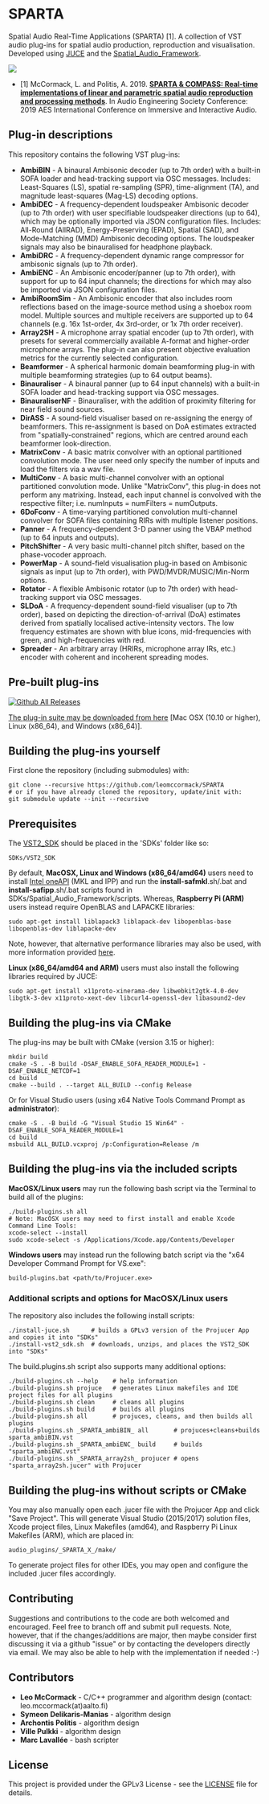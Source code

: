 # SPARTA

Spatial Audio Real-Time Applications (SPARTA) [1]. A collection of VST audio plug-ins for spatial audio production, reproduction and visualisation. Developed using [JUCE](https://github.com/WeAreROLI/JUCE/) and the [Spatial_Audio_Framework](https://github.com/leomccormack/Spatial_Audio_Framework).

![](sparta_screenshot.png)

* [1] McCormack, L. and Politis, A. 2019. [**SPARTA & COMPASS: Real-time implementations of linear and parametric spatial audio reproduction and processing methods**](docs/McCormackPolitis2019SpartaCompass.pdf). In Audio Engineering Society Conference: 2019 AES International Conference on Immersive and Interactive Audio.

## Plug-in descriptions

This repository contains the following VST plug-ins:
* **AmbiBIN** - A binaural Ambisonic decoder (up to 7th order) with a built-in SOFA loader and head-tracking support via OSC messages. Includes: Least-Squares (LS), spatial re-sampling (SPR), time-alignment (TA), and magnitude least-squares (Mag-LS) decoding options.
* **AmbiDEC** - A frequency-dependent loudspeaker Ambisonic decoder (up to 7th order) with user specifiable loudspeaker directions (up to 64), which may be optionally imported via JSON configuration files. Includes: All-Round (AllRAD), Energy-Preserving (EPAD), Spatial (SAD), and Mode-Matching (MMD) Ambisonic decoding options. The loudspeaker signals may also be binauralised for headphone playback.
* **AmbiDRC** - A frequency-dependent dynamic range compressor for ambisonic signals (up to 7th order). 
* **AmbiENC** - An Ambisonic encoder/panner (up to 7th order), with support for up to 64 input channels; the directions for which may also be imported via JSON configuration files. 
* **AmbiRoomSim** - An Ambisonic encoder that also includes room reflections based on the image-source method using a shoebox room model. Multiple sources and multiple receivers are supported up to 64 channels (e.g. 16x 1st-order, 4x 3rd-order, or 1x 7th order receiver).
* **Array2SH** - A microphone array spatial encoder (up to 7th order), with presets for several commercially available A-format and higher-order microphone arrays. The plug-in can also present objective evaluation metrics for the currently selected configuration.
* **Beamformer** - A spherical harmonic domain beamforming plug-in with multiple beamforming strategies (up to 64 output beams).  
* **Binauraliser** - A binaural panner (up to 64 input channels) with a built-in SOFA loader and head-tracking support via OSC messages.
* **BinauraliserNF** - Binauraliser, with the addition of proximity filtering for near field sound sources.
* **DirASS** - A sound-field visualiser based on re-assigning the energy of beamformers. This re-assignment is based on DoA estimates extracted from "spatially-constrained" regions, which are centred around each beamformer look-direction. 
* **MatrixConv** - A basic matrix convolver with an optional partitioned convolution mode. The user need only specify the number of inputs and load the filters via a wav file.
* **MultiConv** - A basic multi-channel convolver with an optional partitioned convolution mode. Unlike "MatrixConv", this plug-in does not perform any matrixing. Instead, each input channel is convolved with the respective filter; i.e. numInputs = numFilters = numOutputs.
* **6DoFconv** - A time-varying partitioned convolution multi-channel convolver for SOFA files containing RIRs with multiple listener positions.
* **Panner** - A frequency-dependent 3-D panner using the VBAP method (up to 64 inputs and outputs).
* **PitchShifter** - A very basic multi-channel pitch shifter, based on the phase-vocoder approach.
* **PowerMap** - A sound-field visualisation plug-in based on Ambisonic signals as input (up to 7th order), with PWD/MVDR/MUSIC/Min-Norm options.
* **Rotator** - A flexible Ambisonic rotator (up to 7th order) with head-tracking support via OSC messages. 
* **SLDoA** - A frequency-dependent sound-field visualiser (up to 7th order), based on depicting the direction-of-arrival (DoA) estimates derived from spatially localised active-intensity vectors. The low frequency estimates are shown with blue icons, mid-frequencies with green, and high-frequencies with red. 
* **Spreader** - An arbitrary array (HRIRs, microphone array IRs, etc.) encoder with coherent and incoherent spreading modes.

## Pre-built plug-ins

[![Github All Releases](https://img.shields.io/github/downloads/leomccormack/SPARTA/total.svg)]()

[The plug-in suite may be downloaded from here](https://github.com/leomccormack/SPARTA/releases/latest) [Mac OSX (10.10 or higher), Linux (x86_64), and Windows (x86_64)].

## Building the plug-ins yourself

First clone the repository (including submodules) with:

```
git clone --recursive https://github.com/leomccormack/SPARTA
# or if you have already cloned the repository, update/init with:
git submodule update --init --recursive
```

## Prerequisites 

The [VST2_SDK](https://web.archive.org/web/20181016150224/https://download.steinberg.net/sdk_downloads/vstsdk3610_11_06_2018_build_37.zip) should be placed in the 'SDKs' folder like so:
```
SDKs/VST2_SDK
```

By default, **MacOSX, Linux and Windows (x86_64/amd64)** users need to install [Intel oneAPI](https://www.intel.com/content/www/us/en/developer/tools/oneapi/base-toolkit-download.html) (MKL and IPP) and run the **install-safmkl**.sh/.bat and **install-safipp**.sh/.bat scripts found in SDKs/Spatial_Audio_Framework/scripts. Whereas, **Raspberry Pi (ARM)** users instead require OpenBLAS and LAPACKE libraries:
``` 
sudo apt-get install liblapack3 liblapack-dev libopenblas-base libopenblas-dev liblapacke-dev
```
Note, however, that alternative performance libraries may also be used, with more information provided [here](https://github.com/leomccormack/Spatial_Audio_Framework/blob/master/docs/PERFORMANCE_LIBRARY_INSTRUCTIONS.md).

**Linux (x86_64/amd64 and ARM)** users must also install the following libraries required by JUCE:

```
sudo apt-get install x11proto-xinerama-dev libwebkit2gtk-4.0-dev libgtk-3-dev x11proto-xext-dev libcurl4-openssl-dev libasound2-dev
```

## Building the plug-ins via CMake 

The plug-ins may be built with CMake (version 3.15 or higher):
 ```
 mkdir build
 cmake -S . -B build -DSAF_ENABLE_SOFA_READER_MODULE=1 -DSAF_ENABLE_NETCDF=1
 cd build
 cmake --build . --target ALL_BUILD --config Release
 ```
 
Or for Visual Studio users (using x64 Native Tools Command Prompt as **administrator**):
```
cmake -S . -B build -G "Visual Studio 15 Win64" -DSAF_ENABLE_SOFA_READER_MODULE=1 
cd build
msbuild ALL_BUILD.vcxproj /p:Configuration=Release /m
```

## Building the plug-ins via the included scripts

**MacOSX/Linux users** may run the following bash script via the Terminal to build all of the plugins:

```
./build-plugins.sh all
# Note: MacOSX users may need to first install and enable Xcode Command Line Tools:
xcode-select --install 
sudo xcode-select -s /Applications/Xcode.app/Contents/Developer 
```

**Windows users** may instead run the following batch script via the "x64 Developer Command Prompt for VS.exe":

```
build-plugins.bat <path/to/Projucer.exe>
```

### Additional scripts and options for MacOSX/Linux users

The repository also includes the following install scripts:
```
./install-juce.sh      # builds a GPLv3 version of the Projucer App and copies it into "SDKs"
./install-vst2_sdk.sh  # downloads, unzips, and places the VST2_SDK into "SDKs"
```

The build.plugins.sh script also supports many additional options:
```
./build-plugins.sh --help    # help information
./build-plugins.sh projuce   # generates Linux makefiles and IDE project files for all plugins
./build-plugins.sh clean     # cleans all plugins 
./build-plugins.sh build     # builds all plugins
./build-plugins.sh all       # projuces, cleans, and then builds all plugins
./build-plugins.sh _SPARTA_ambiBIN_ all       # projuces+cleans+builds sparta_ambiBIN.vst
./build-plugins.sh _SPARTA_ambiENC_ build     # builds "sparta_ambiENC.vst"
./build-plugins.sh _SPARTA_array2sh_ projucer # opens "sparta_array2sh.jucer" with Projucer
```

## Building the plug-ins without scripts or CMake

You may also manually open each .jucer file with the Projucer App and click "Save Project". This will generate Visual Studio (2015/2017) solution files, Xcode project files, Linux Makefiles (amd64), and Raspberry Pi Linux Makefiles (ARM), which are placed in:

```
audio_plugins/_SPARTA_X_/make/
```

To generate project files for other IDEs, you may open and configure the included .jucer files accordingly.

## Contributing

Suggestions and contributions to the code are both welcomed and encouraged. Feel free to branch off and submit pull requests. Note, however, that if the changes/additions are major, then maybe consider first discussing it via a github "issue" or by contacting the developers directly via email. We may also be able to help with the implementation if needed :-)

## Contributors 

* **Leo McCormack** - C/C++ programmer and algorithm design (contact: leo.mccormack(at)aalto.fi)
* **Symeon Delikaris-Manias** - algorithm design
* **Archontis Politis** -  algorithm design
* **Ville Pulkki** - algorithm design
* **Marc Lavallée** - bash scripter

## License

This project is provided under the GPLv3 License - see the [LICENSE](LICENSE) file for details. 
